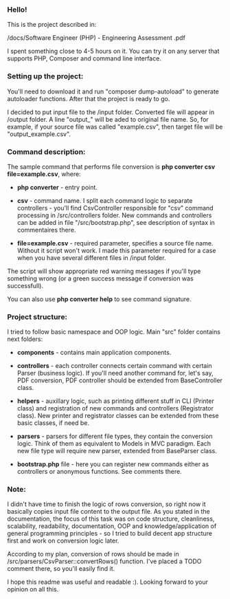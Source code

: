 <h3>Hello!</h3>

This is the project described in:

/docs/Software Engineer (PHP) - Engineering Assessment .pdf

I spent something close to 4-5 hours on it. You can try it on any server that supports PHP, Composer and command line interface.

<h3>Setting up the project:</h3>

You'll need to download it and run "composer dump-autoload" to generate autoloader functions. After that the project is ready to go.

I decided to put input file to the /input folder. Converted file will appear in /output folder. 
A line "output_" will be aded to original file name.
So, for example, if your source file was called "example.csv", then target file will be "output_example.csv".

<h3>Command description:</h3>

The sample command that performs file conversion is <b>php converter csv file=example.csv</b>, where:

- <b>php converter</b> - entry point.

- <b>csv</b> - command name. I split each command logic to separate controllers - you'll find CsvController responsible 
for "csv" command processing in /src/controllers folder. New commands and controllers can be added in file 
"/src/bootstrap.php", see description of syntax in commentaires there.

- <b>file=example.csv</b> - required parameter, specifies a source file name. Without it script won't work. 
I made this parameter required for a case when you have several different files in /input folder.

The script will show appropriate red warning messages if you'll type something wrong 
(or a green success message if conversion was successfull).

You can also use <b>php converter help</b> to see command signature.

<h3>Project structure:</h3>

I tried to follow basic namespace and OOP logic. Main "src" folder contains next folders:

- <b>components</b> - contains main application components.

- <b>controllers</b> - each controller connects certain command with certain Parser (business logic). If you'll need another command for, let's say, PDF conversion,
PDF controller should be extended from BaseController class.

- <b>helpers</b> - auxillary logic, such as printing different stuff in CLI (Printer class) and registration of new 
commands and controllers (Registrator class). New printer and registrator classes can be extended from these basic classes, if need be.

- <b>parsers</b> - parsers for different file types, they contain the conversion logic. Think of them as equivalent to Models in MVC paradigm. Each new
file type will require new parser, extended from BaseParser class.

- <b>bootstrap.php</b> file - here you can register new commands either as controllers or anonymous functions. See comments there.

<h3>Note:</h3>

I didn't have time to finish the logic of rows conversion, so right now it basically copies input file content 
to the output file. As you stated in the documentation, the focus of this task was on code structure, cleanliness, scalability,
readability, documentation, OOP and knowledge/application of general programming principles - so I tried to build decent app structure
first and work on conversion logic later. 

According to my plan, conversion of rows should be made in /src/parsers/CsvParser::convertRows() function. I've placed a TODO comment there,
so you'll easily find it.

I hope this readme was useful and readable :). Looking forward to your opinion on all this.